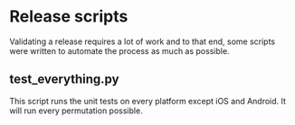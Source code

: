 # Release scripts

Validating a release requires a lot of work and to that end, some scripts were written to automate the process as much as possible.

## test_everything.py

This script runs the unit tests on every platform except iOS and Android. It will run every permutation possible.
